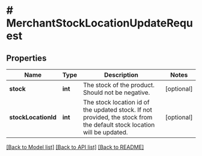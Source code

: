 # # MerchantStockLocationUpdateRequest

## Properties

Name | Type | Description | Notes
------------ | ------------- | ------------- | -------------
**stock** | **int** | The stock of the product. Should not be negative. | [optional]
**stockLocationId** | **int** | The stock location id of the updated stock. If not provided, the stock from the default stock location will be updated. | [optional]

[[Back to Model list]](../../README.md#models) [[Back to API list]](../../README.md#endpoints) [[Back to README]](../../README.md)
